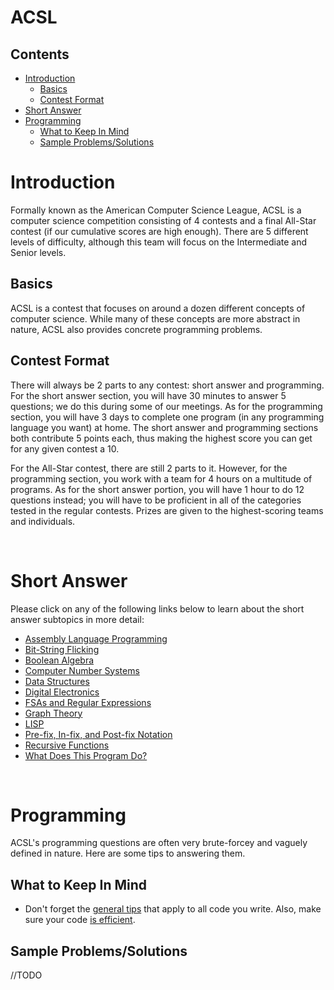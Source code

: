 # ACSL

## Contents
- [Introduction](#introduction)
  - [Basics](#basics)
  - [Contest Format](#contestformat)
- [Short Answer](#short-answer)
- [Programming](#programming)
  - [What to Keep In Mind](#whattokeepinmind)
  - [Sample Problems/Solutions](#sampleproblemssolutions)
  
# Introduction

Formally known as the American Computer Science League, ACSL is a computer science competition consisting of 4 contests and a final All-Star contest (if our cumulative scores are high enough). 
There are 5 different levels of difficulty, although this team will focus on the Intermediate and Senior levels.

## Basics

ACSL is a contest that focuses on around a dozen different concepts of computer science. 
While many of these concepts are more abstract in nature, ACSL also provides concrete programming problems.

## Contest Format

There will always be 2 parts to any contest: short answer and programming. For the short answer section, 
you will have 30 minutes to answer 5 questions; we do this during some of our meetings. As for the programming section, you will have 3 days to complete one program (in any programming language you want) at home. The short answer and programming sections both contribute 5 points each, thus making the highest score you can get for any given contest a 10.

For the All-Star contest, there are still 2 parts to it. However, for the programming section, you work with a team for 4 hours on a multitude of programs. As for the short answer portion, you will have 1 hour to do 12 questions instead; you will have to be proficient in all of the categories tested in the regular contests. Prizes are given to the highest-scoring teams and individuals.

<br>

# Short Answer

Please click on any of the following links below to learn about the short answer subtopics in more detail:
  
- [Assembly Language Programming](/resources/acsl/assembly)
- [Bit-String Flicking](/resources/acsl/bitstringflicking)
- [Boolean Algebra](/resources/acsl/booleanalgebra)
- [Computer Number Systems](/resources/acsl/numbersystems)
- [Data Structures](/resources/acsl/datastructures)
- [Digital Electronics](/resources/acsl/digitalelectronics)
- [FSAs and Regular Expressions](/resources/acsl/regex)
- [Graph Theory](/resources/acsl/graphtheory)
- [LISP](/resources/acsl/lisp)
- [Pre-fix, In-fix, and Post-fix Notation](/resources/acsl/notation)
- [Recursive Functions](/resources/acsl/recursion)
- [What Does This Program Do?](/resources/acsl/wdtpd)

<br>

# Programming

ACSL's programming questions are often very brute-forcey and vaguely defined in nature. Here are some tips
to answering them.

## What to Keep In Mind

- Don't forget the [general tips](/resources/tips) that apply to all code you write. Also, make sure your code [is efficient](/resources/efficiency).

## Sample Problems/Solutions

//TODO
